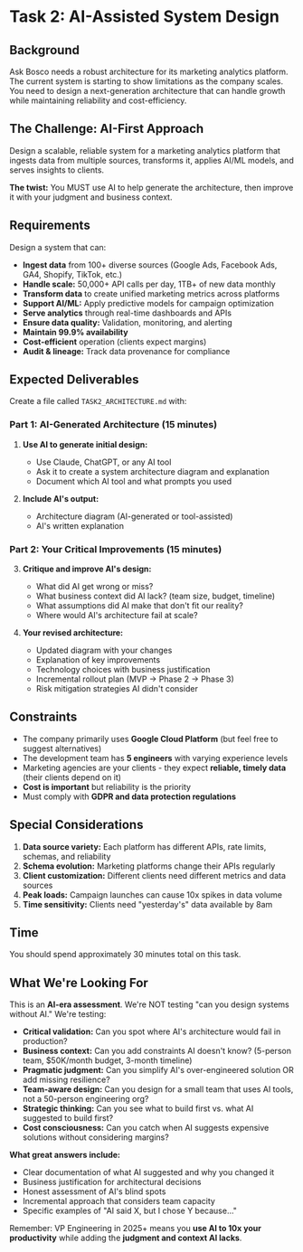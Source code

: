 # Task 2: AI-Assisted System Design

## Background
Ask Bosco needs a robust architecture for its marketing analytics platform. The current system is starting to show limitations as the company scales. You need to design a next-generation architecture that can handle growth while maintaining reliability and cost-efficiency.

## The Challenge: AI-First Approach
Design a scalable, reliable system for a marketing analytics platform that ingests data from multiple sources, transforms it, applies AI/ML models, and serves insights to clients.

**The twist:** You MUST use AI to help generate the architecture, then improve it with your judgment and business context.

## Requirements
Design a system that can:
- **Ingest data** from 100+ diverse sources (Google Ads, Facebook Ads, GA4, Shopify, TikTok, etc.)
- **Handle scale:** 50,000+ API calls per day, 1TB+ of new data monthly
- **Transform data** to create unified marketing metrics across platforms
- **Support AI/ML:** Apply predictive models for campaign optimization
- **Serve analytics** through real-time dashboards and APIs
- **Ensure data quality:** Validation, monitoring, and alerting
- **Maintain 99.9% availability**
- **Cost-efficient** operation (clients expect margins)
- **Audit & lineage:** Track data provenance for compliance

## Expected Deliverables

Create a file called `TASK2_ARCHITECTURE.md` with:

### Part 1: AI-Generated Architecture (15 minutes)
1. **Use AI to generate initial design:**
   - Use Claude, ChatGPT, or any AI tool
   - Ask it to create a system architecture diagram and explanation
   - Document which AI tool and what prompts you used

2. **Include AI's output:**
   - Architecture diagram (AI-generated or tool-assisted)
   - AI's written explanation

### Part 2: Your Critical Improvements (15 minutes)
3. **Critique and improve AI's design:**
   - What did AI get wrong or miss?
   - What business context did AI lack? (team size, budget, timeline)
   - What assumptions did AI make that don't fit our reality?
   - Where would AI's architecture fail at scale?

4. **Your revised architecture:**
   - Updated diagram with your changes
   - Explanation of key improvements
   - Technology choices with business justification
   - Incremental rollout plan (MVP → Phase 2 → Phase 3)
   - Risk mitigation strategies AI didn't consider

## Constraints
- The company primarily uses **Google Cloud Platform** (but feel free to suggest alternatives)
- The development team has **5 engineers** with varying experience levels
- Marketing agencies are your clients - they expect **reliable, timely data** (their clients depend on it)
- **Cost is important** but reliability is the priority
- Must comply with **GDPR and data protection regulations**

## Special Considerations
1. **Data source variety:** Each platform has different APIs, rate limits, schemas, and reliability
2. **Schema evolution:** Marketing platforms change their APIs regularly
3. **Client customization:** Different clients need different metrics and data sources
4. **Peak loads:** Campaign launches can cause 10x spikes in data volume
5. **Time sensitivity:** Clients need "yesterday's" data available by 8am

## Time
You should spend approximately 30 minutes total on this task.

## What We're Looking For

This is an **AI-era assessment**. We're NOT testing "can you design systems without AI." We're testing:

- **Critical validation:** Can you spot where AI's architecture would fail in production?
- **Business context:** Can you add constraints AI doesn't know? (5-person team, $50K/month budget, 3-month timeline)
- **Pragmatic judgment:** Can you simplify AI's over-engineered solution OR add missing resilience?
- **Team-aware design:** Can you design for a small team that uses AI tools, not a 50-person engineering org?
- **Strategic thinking:** Can you see what to build first vs. what AI suggested to build first?
- **Cost consciousness:** Can you catch when AI suggests expensive solutions without considering margins?

**What great answers include:**
- Clear documentation of what AI suggested and why you changed it
- Business justification for architectural decisions
- Honest assessment of AI's blind spots
- Incremental approach that considers team capacity
- Specific examples of "AI said X, but I chose Y because..."

Remember: VP Engineering in 2025+ means you **use AI to 10x your productivity** while adding the **judgment and context AI lacks**.


